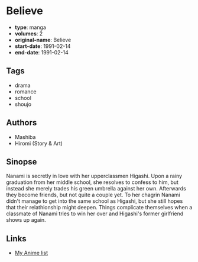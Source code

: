 # Believe

-   **type**: manga
-   **volumes**: 2
-   **original-name**: Believe
-   **start-date**: 1991-02-14
-   **end-date**: 1991-02-14

## Tags

-   drama
-   romance
-   school
-   shoujo

## Authors

-   Mashiba
-   Hiromi (Story & Art)

## Sinopse

Nanami is secretly in love with her upperclassmen Higashi. Upon a rainy graduation from her middle school, she resolves to confess to him, but instead she merely trades his green umbrella against her own. Afterwards they become friends, but not quite a couple yet. To her chagrin Nanami didn't manage to get into the same school as Higashi, but she still hopes that their relathionship might deepen. Things complicate themselves when a classmate of Nanami tries to win her over and Higashi's former girlfriend shows up again.

## Links

-   [My Anime list](https://myanimelist.net/manga/110572/Believe)
